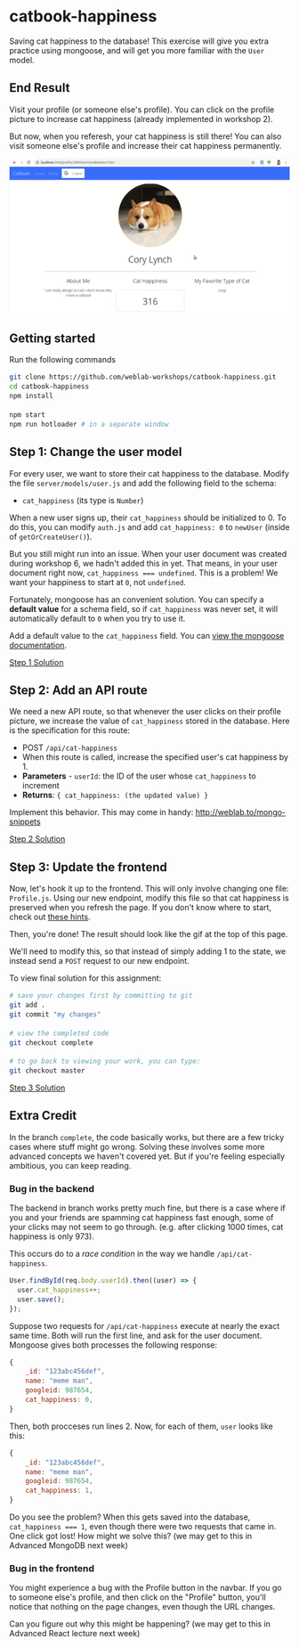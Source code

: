 # catbook-happiness

Saving cat happiness to the database! This exercise will give you extra practice using mongoose, and will get you more familiar with the `User` model.

## End Result

Visit your profile (or someone else's profile). You can click on the profile picture to increase cat happiness (already implemented in workshop 2).

But now, when you referesh, your cat happiness is still there! You can also visit someone else's profile and increase their cat happiness permanently.

![gif of solution](https://raw.githubusercontent.com/weblab-workshops/catbook-happiness/0ec86d485c989bb71defbeb315fc64fd0d17bbeb/docs/complete.gif)

## Getting started

Run the following commands

```bash
git clone https://github.com/weblab-workshops/catbook-happiness.git
cd catbook-happiness
npm install

npm start
npm run hotloader # in a separate window
```

## Step 1: Change the user model

For every user, we want to store their cat happiness to the database.
Modify the file `server/models/user.js` and add the following field to the schema:

- `cat_happiness` (its type is `Number`)

When a new user signs up, their `cat_happiness` should be initialized to 0. To do this, you can modify `auth.js` and add `cat_happiness: 0` to `newUser` (inside of `getOrCreateUser()`).

But you still might run into an issue. When your user document was created during workshop 6, we hadn't added this in yet. That means, in your user document right now, `cat_happiness === undefined`. This is a problem! We want your happiness to start at `0`, not `undefined`.

Fortunately, mongoose has an convenient solution. You can specify a **default value** for a schema field, so if `cat_happiness` was never set, it will automatically default to `0` when you try to use it.

Add a default value to the `cat_happiness` field. You can [view the mongoose documentation](https://mongoosejs.com/docs/defaults.html).

[Step 1 Solution](https://github.com/weblab-workshops/catbook-happiness/blob/master/docs/step1-solution.md)

## Step 2: Add an API route

We need a new API route, so that whenever the user clicks on their profile picture, we increase the value of `cat_happiness` stored in the database. Here is the specification for this route:

- POST `/api/cat-happiness`
- When this route is called, increase the specified user's cat happiness by 1.
- **Parameters** - `userId`: the ID of the user whose `cat_happiness` to increment
- **Returns**: `{ cat_happiness: (the updated value) }`

Implement this behavior. This may come in handy: http://weblab.to/mongo-snippets

[Step 2 Solution](https://github.com/weblab-workshops/catbook-happiness/blob/master/docs/step2-solution.md)

## Step 3: Update the frontend

Now, let's hook it up to the frontend. This will only involve changing one file: `Profile.js`. Using our new endpoint, modify this file so that cat happiness is preserved when you refresh the page. If you don't know where to start, check out [these hints](https://github.com/weblab-workshops/catbook-happiness/blob/master/docs/step3-hints.md).

Then, you're done! The result should look like the gif at the top of this page.

We'll need to modify this, so that instead of simply adding 1 to the state, we instead send a `POST` request to our new endpoint.

To view final solution for this assignment:

```bash
# save your changes first by committing to git
git add .
git commit "my changes"

# view the completed code
git checkout complete

# to go back to viewing your work, you can type:
git checkout master
```

[Step 3 Solution](https://github.com/weblab-workshops/catbook-happiness/blob/master/docs/step2-solution.md)

## Extra Credit

In the branch `complete`, the code basically works, but there are a few tricky cases where stuff might go wrong. Solving these involves some more advanced concepts we haven't covered yet. But if you're feeling especially ambitious, you can keep reading.

### Bug in the backend

The backend in branch works pretty much fine, but there is a case where if you and your friends are spamming cat happiness fast enough, some of your clicks may not seem to go through. (e.g. after clicking 1000 times, cat happiness is only 973).

This occurs do to a _race condition_ in the way we handle `/api/cat-happiness`.

```js
User.findById(req.body.userId).then((user) => {
  user.cat_happiness++;
  user.save();
});
```

Suppose two requests for `/api/cat-happiness` execute at nearly the exact same time. Both will run the first line, and ask for the user document. Mongoose gives both processes the following response:

```js
{
    _id: "123abc456def",
    name: "meme man",
    googleid: 987654,
    cat_happiness: 0,
}
```

Then, both procceses run lines 2. Now, for each of them, `user` looks like this:

```js
{
    _id: "123abc456def",
    name: "meme man",
    googleid: 987654,
    cat_happiness: 1,
}
```

Do you see the problem? When this gets saved into the database, `cat_happiness === 1`, even though there were two requests that came in. One click got lost! How might we solve this? (we may get to this in Advanced MongoDB next week)

### Bug in the frontend

You might experience a bug with the Profile button in the navbar. If you go to someone else's profile, and then click on the "Profile" button, you'll notice that nothing on the page changes, even though the URL changes.

Can you figure out why this might be happening? (we may get to this in Advanced React lecture next week)
